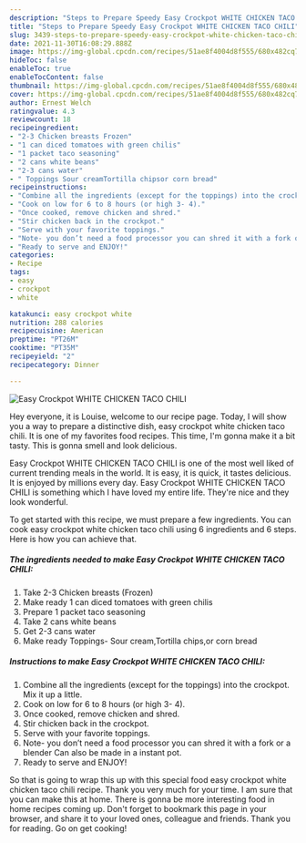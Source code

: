 ```yaml
---
description: "Steps to Prepare Speedy Easy Crockpot WHITE CHICKEN TACO CHILI"
title: "Steps to Prepare Speedy Easy Crockpot WHITE CHICKEN TACO CHILI"
slug: 3439-steps-to-prepare-speedy-easy-crockpot-white-chicken-taco-chili
date: 2021-11-30T16:08:29.888Z
image: https://img-global.cpcdn.com/recipes/51ae8f4004d8f555/680x482cq70/easy-crockpot-white-chicken-taco-chili-recipe-main-photo.jpg
hideToc: false
enableToc: true
enableTocContent: false
thumbnail: https://img-global.cpcdn.com/recipes/51ae8f4004d8f555/680x482cq70/easy-crockpot-white-chicken-taco-chili-recipe-main-photo.jpg
cover: https://img-global.cpcdn.com/recipes/51ae8f4004d8f555/680x482cq70/easy-crockpot-white-chicken-taco-chili-recipe-main-photo.jpg
author: Ernest Welch
ratingvalue: 4.3
reviewcount: 18
recipeingredient:
- "2-3 Chicken breasts Frozen"
- "1 can diced tomatoes with green chilis"
- "1 packet taco seasoning"
- "2 cans white beans"
- "2-3 cans water"
- " Toppings Sour creamTortilla chipsor corn bread"
recipeinstructions:
- "Combine all the ingredients (except for the toppings) into the crockpot. Mix it up a little."
- "Cook on low for 6 to 8 hours (or high 3- 4)."
- "Once cooked, remove chicken and shred."
- "Stir chicken back in the crockpot."
- "Serve with your favorite toppings."
- "Note- you don’t need a food processor you can shred it with a fork or a blender Can also be made in a instant pot."
- "Ready to serve and ENJOY!"
categories:
- Recipe
tags:
- easy
- crockpot
- white

katakunci: easy crockpot white 
nutrition: 288 calories
recipecuisine: American
preptime: "PT26M"
cooktime: "PT35M"
recipeyield: "2"
recipecategory: Dinner

---
```



![Easy Crockpot WHITE CHICKEN TACO CHILI](https://img-global.cpcdn.com/recipes/51ae8f4004d8f555/680x482cq70/easy-crockpot-white-chicken-taco-chili-recipe-main-photo.jpg)

Hey everyone, it is Louise, welcome to our recipe page. Today, I will show you a way to prepare a distinctive dish, easy crockpot white chicken taco chili. It is one of my favorites food recipes. This time, I'm gonna make it a bit tasty. This is gonna smell and look delicious.



Easy Crockpot WHITE CHICKEN TACO CHILI is one of the most well liked of current trending meals in the world. It is easy, it is quick, it tastes delicious. It is enjoyed by millions every day. Easy Crockpot WHITE CHICKEN TACO CHILI is something which I have loved my entire life. They're nice and they look wonderful.


To get started with this recipe, we must prepare a few ingredients. You can cook easy crockpot white chicken taco chili using 6 ingredients and 6 steps. Here is how you can achieve that.

<!--inarticleads1-->

##### The ingredients needed to make Easy Crockpot WHITE CHICKEN TACO CHILI:

1. Take 2-3 Chicken breasts (Frozen)
1. Make ready 1 can diced tomatoes with green chilis
1. Prepare 1 packet taco seasoning
1. Take 2 cans white beans
1. Get 2-3 cans water
1. Make ready  Toppings- Sour cream,Tortilla chips,or corn bread




<!--inarticleads2-->

##### Instructions to make Easy Crockpot WHITE CHICKEN TACO CHILI:

1. Combine all the ingredients (except for the toppings) into the crockpot. Mix it up a little.
1. Cook on low for 6 to 8 hours (or high 3- 4).
1. Once cooked, remove chicken and shred.
1. Stir chicken back in the crockpot.
1. Serve with your favorite toppings.
1. Note- you don’t need a food processor you can shred it with a fork or a blender Can also be made in a instant pot.
1. Ready to serve and ENJOY!



So that is going to wrap this up with this special food easy crockpot white chicken taco chili recipe. Thank you very much for your time. I am sure that you can make this at home. There is gonna be more interesting food in home recipes coming up. Don't forget to bookmark this page in your browser, and share it to your loved ones, colleague and friends. Thank you for reading. Go on get cooking!
